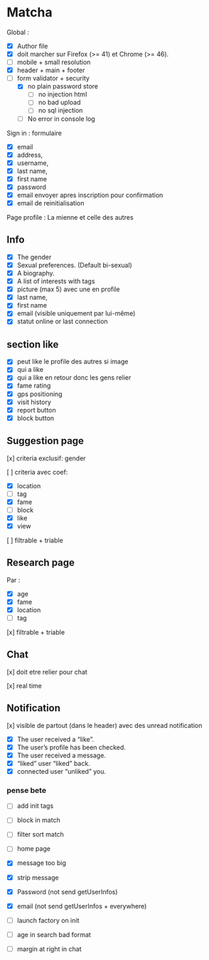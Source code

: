 # Matcha

Global :

- [x] Author file
- [x] doit marcher sur Firefox (>= 41) et Chrome (>= 46).
- [ ] mobile + small resolution
- [x] header + main + footer
- [ ] form validator + security
  - [x] no plain password store
    - [ ] no injection html
    - [ ] no bad upload
    - [ ] no sql injection
  - [ ] No error in console log

Sign in :
formulaire

- [x] email
- [x] address,
- [x] username,
- [x] last name,
- [x] first name
- [x] password
- [x] email envoyer apres inscription pour confirmation
- [x] email de reinitialisation

Page profile :
La mienne et celle des autres

## Info

- [x] The gender
- [x] Sexual preferences. (Default bi-sexual)
- [x] A biography.
- [x] A list of interests with tags
- [x] picture (max 5) avec une en profile
- [x] last name,
- [x] first name
- [x] email (visible uniquement par lui-même)
- [x] statut online or last connection

## section like

- [x] peut like le profile des autres si image
- [x] qui a like
- [x] qui a like en retour donc les gens relier
- [x] fame rating
- [x] gps positioning
- [x] visit history
- [x] report button
- [x] block button

## Suggestion page

[x] criteria exclusif: gender

[ ] criteria avec coef:

- [x] location
- [ ] tag
- [x] fame
- [ ] block
- [x] like
- [x] view

[ ] filtrable + triable

## Research page

Par :

- [x] age
- [x] fame
- [x] location
- [ ] tag

[x] filtrable + triable

## Chat

[x] doit etre relier pour chat

[x] real time

## Notification

[x] visible de partout (dans le header) avec des unread notification

- [x] The user received a “like”.
- [x] The user’s profile has been checked.
- [x] The user received a message.
- [x] “liked” user “liked” back.
- [x] connected user “unliked” you.

### pense bete

- [ ] add init tags
- [ ] block in match
- [ ] filter sort match
- [ ] home page
- [x] message too big
- [x] strip message

- [x] Password (not send getUserInfos)
- [x] email (not send getUserInfos + everywhere)

- [ ] launch factory on init

- [ ] age in search bad format

- [ ] margin at right in chat
